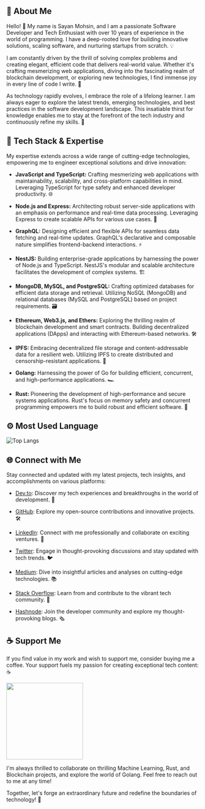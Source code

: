 ## 🫡 About Me

Hello! 👋 My name is Sayan Mohsin, and I am a passionate Software Developer and Tech Enthusiast with over 10 years of experience in the world of programming. I have a deep-rooted love for building innovative solutions, scaling software, and nurturing startups from scratch. 💡

I am constantly driven by the thrill of solving complex problems and creating elegant, efficient code that delivers real-world value. Whether it's crafting mesmerizing web applications, diving into the fascinating realm of blockchain development, or exploring new technologies, I find immense joy in every line of code I write. 🚀

As technology rapidly evolves, I embrace the role of a lifelong learner. I am always eager to explore the latest trends, emerging technologies, and best practices in the software development landscape. This insatiable thirst for knowledge enables me to stay at the forefront of the tech industry and continuously refine my skills. 🌱

## 🔧 Tech Stack & Expertise

My expertise extends across a wide range of cutting-edge technologies, empowering me to engineer exceptional solutions and drive innovation:

- **JavaScript and TypeScript:** Crafting mesmerizing web applications with maintainability, scalability, and cross-platform capabilities in mind. Leveraging TypeScript for type safety and enhanced developer productivity. 🌐

- **Node.js and Express:** Architecting robust server-side applications with an emphasis on performance and real-time data processing. Leveraging Express to create scalable APIs for various use cases. 🚀

- **GraphQL:** Designing efficient and flexible APIs for seamless data fetching and real-time updates. GraphQL's declarative and composable nature simplifies frontend-backend interactions. ⚡️

- **NestJS:** Building enterprise-grade applications by harnessing the power of Node.js and TypeScript. NestJS's modular and scalable architecture facilitates the development of complex systems. 🏗️

- **MongoDB, MySQL, and PostgreSQL:** Crafting optimized databases for efficient data storage and retrieval. Utilizing NoSQL (MongoDB) and relational databases (MySQL and PostgreSQL) based on project requirements. 🗃️

- **Ethereum, Web3.js, and Ethers:** Exploring the thrilling realm of blockchain development and smart contracts. Building decentralized applications (DApps) and interacting with Ethereum-based networks. 🛠️

- **IPFS:** Embracing decentralized file storage and content-addressable data for a resilient web. Utilizing IPFS to create distributed and censorship-resistant applications. 📡

- **Golang:** Harnessing the power of Go for building efficient, concurrent, and high-performance applications. 🏎️

- **Rust:** Pioneering the development of high-performance and secure systems applications. Rust's focus on memory safety and concurrent programming empowers me to build robust and efficient software. 🦀

## ⚙️ Most Used Language

![Top Langs](https://github-readme-stats.vercel.app/api/top-langs/?username=sayanmohsin&layout=donut&hide=html)

## 🌐 Connect with Me

Stay connected and updated with my latest projects, tech insights, and accomplishments on various platforms:

- [Dev.to](https://www.dev.to/sayanmohsin): Discover my tech experiences and breakthroughs in the world of development. 📝

- [GitHub](https://www.github.com/sayanmohsin): Explore my open-source contributions and innovative projects. 🛠️

- [LinkedIn](https://www.linkedin.com/in/sayanmohsin): Connect with me professionally and collaborate on exciting ventures. 🤝

- [Twitter](https://www.twitter.com/sayanmohsin): Engage in thought-provoking discussions and stay updated with tech trends. 🐦

- [Medium](http://www.medium.com/@sayanmohsin): Dive into insightful articles and analyses on cutting-edge technologies. 📚

- [Stack Overflow](https://www.stackoverflow.com/users/sayanmohsin): Learn from and contribute to the vibrant tech community. 🌟

- [Hashnode](https://sayanmohsin): Join the developer community and explore my thought-provoking blogs. 🗞️

## ☕️ Support Me

If you find value in my work and wish to support me, consider buying me a coffee. Your support fuels my passion for creating exceptional tech content: ☕️

<a href="https://www.buymeacoffee.com/sayanmohsin"><img src="https://cdn.buymeacoffee.com/buttons/v2/default-yellow.png" width="200" /></a>

I'm always thrilled to collaborate on thrilling Machine Learning, Rust, and Blockchain projects, and explore the world of Golang. Feel free to reach out to me at any time!

Together, let's forge an extraordinary future and redefine the boundaries of technology! 🚀
